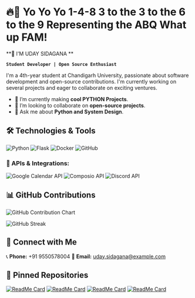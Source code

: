 # 🔥🎤 Yo Yo Yo 1-4-8 3 to the 3 to the 6 to the 9 Representing the ABQ What up FAM! 
**🙌 I'M UDAY SIDAGANA **

**`Student Developer | Open Source Enthusiast`**

I'm a 4th-year student at Chandigarh University, passionate about software development and open-source contributions. I'm currently working on several projects and eager to collaborate on exciting ventures.

- 🌱 I’m currently making **cool PYTHON Projects**.
- 👯 I’m looking to collaborate on **open-source projects**.
- 💬 Ask me about **Python and System Design**.

## 🛠️ Technologies & Tools

![Python](https://img.shields.io/badge/Python-3776AB?style=for-the-badge&logo=python&logoColor=white)
![Flask](https://img.shields.io/badge/Flask-000000?style=for-the-badge&logo=flask&logoColor=white)
![Docker](https://img.shields.io/badge/Docker-2496ED?style=for-the-badge&logo=docker&logoColor=white)
![GitHub](https://img.shields.io/badge/GitHub-181717?style=for-the-badge&logo=github&logoColor=white)

### 📡 APIs & Integrations:
![Google Calendar API](https://img.shields.io/badge/Google_Calendar-4285F4?style=for-the-badge&logo=google-calendar&logoColor=white)
![Composio API](https://img.shields.io/badge/Composio_API-1D4ED8?style=for-the-badge&logo=api&logoColor=white)
![Discord API](https://img.shields.io/badge/Discord_Bots-5865F2?style=for-the-badge&logo=discord&logoColor=white)


## 📊 GitHub Contributions

![GitHub Contribution Chart](https://github-readme-activity-graph.vercel.app/graph?username=Uday-sidagana&theme=radical)

![GitHub Streak](https://github-readme-streak-stats.herokuapp.com/?user=Uday-sidagana&theme=radical&hide_border=true)


## 🔗 Connect with Me

📞 **Phone:** +91 9550578004 
📧 **Email:** [uday.sidagana@example.com](mailto:uday.sidgana@example.com)

## 📌 Pinned Repositories

[![ReadMe Card](https://github-readme-stats.vercel.app/api/pin/?username=Uday-sidagana&repo=DiscordCalendar&theme=radical)](https://github.com/Uday-sidagana/DiscordCalendar)
[![ReadMe Card](https://github-readme-stats.vercel.app/api/pin/?username=Uday-sidagana&repo=Panda-TheAssistant&theme=radical)](https://github.com/Uday-sidagana/Panda-TheAssistant)
[![ReadMe Card](https://github-readme-stats.vercel.app/api/pin/?username=Uday-sidagana&repo=Pypi-contribution&theme=radical)](https://github.com/Uday-sidagana/Pypi-contribution)
[![ReadMe Card](https://github-readme-stats.vercel.app/api/pin/?username=Uday-sidagana&repo=FitnessApp&theme=radical)](https://github.com/Uday-sidagana/FitnessApp)
